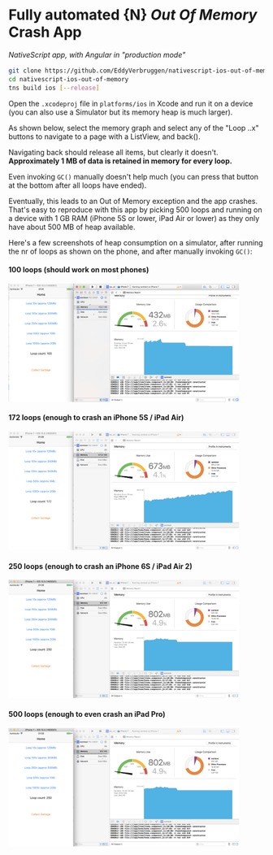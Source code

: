 Fully automated {N} _Out Of Memory_ Crash App
=============================================

_NativeScript app, with Angular in "production mode"_

```bash
git clone https://github.com/EddyVerbruggen/nativescript-ios-out-of-memory
cd nativescript-ios-out-of-memory
tns build ios [--release]
```

Open the `.xcodeproj` file in `platforms/ios` in Xcode and run it on a device
(you can also use a Simulator but its memory heap is much larger).

As shown below, select the memory graph and select any of the "Loop ..x" buttons to
navigate to a page with a ListView, and back().
 
Navigating back should release all items, but clearly it doesn't. **Approximately 1 MB of data is retained in memory for every loop.**

Even invoking `GC()` manually doesn't help much (you can press that button at the bottom after all loops have ended).

Eventually, this leads to an Out of Memory exception and the app crashes. That's easy to reproduce with this app by picking 500 loops and running on a device with 1 GB RAM (iPhone 5S or lower, iPad Air or lower) as they only have about 500 MB of heap available.

Here's a few screenshots of heap consumption on a simulator, after running the nr of loops as shown on the phone, and after manually invoking `GC()`:

#### 100 loops (should work on most phones)
<img src="media/100loops.png" width="90%"/>

#### 172 loops (enough to crash an iPhone 5S / iPad Air)
<img src="media/172loops.png" width="90%"/>

#### 250 loops (enough to crash an iPhone 6S / iPad Air 2)
<img src="media/250loops.png" width="90%"/>

#### 500 loops (enough to even crash an iPad Pro)
<img src="media/250loops.png" width="90%"/>